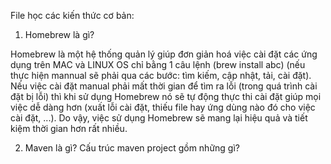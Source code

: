 File học các kiến thức cơ bản:

1. Homebrew là gì?

Homebrew là một hệ thống quản lý giúp đơn giản hoá việc cài đặt các ứng dụng trên MAC và LINUX OS chỉ bằng 1 câu lệnh (brew install abc) (nếu thực hiện mannual sẽ phải qua các bước: tìm kiếm, cập nhật, tải, cài đặt). Nếu việc cài đặt manual phải mất thời gian để tìm ra lỗi (trong quá trình cài đặt bị lỗi) thì khi sử dụng Homebrew nó sẽ tự động thực thi cài đặt giúp mọi việc dễ dàng hơn (xuất lỗi cài đặt, thiếu file hay ứng dùng nào đó cho việc cài đặt, ...). Do vậy, việc sử dụng Homebrew sẽ mang lại hiệu quả và tiết kiệm thời gian hơn rất nhiều.

2. Maven là gì? Cấu trúc maven project gồm những gì?
